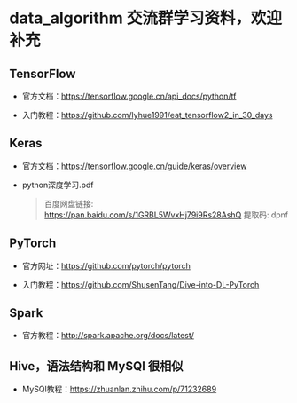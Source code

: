 # data_algorithm 交流群学习资料，欢迎补充


## TensorFlow
+ 官方文档：https://tensorflow.google.cn/api_docs/python/tf

+ 入门教程：https://github.com/lyhue1991/eat_tensorflow2_in_30_days




## Keras

+ 官方文档：https://tensorflow.google.cn/guide/keras/overview

+ python深度学习.pdf

	> 百度网盘链接: https://pan.baidu.com/s/1GRBL5WvxHj79i9Rs28AshQ 提取码: dpnf





## PyTorch

+ 官方网址：https://github.com/pytorch/pytorch

+ 入门教程：https://github.com/ShusenTang/Dive-into-DL-PyTorch




## Spark
+ 官方教程：http://spark.apache.org/docs/latest/





## Hive，语法结构和 MySQl 很相似
+ MySQl教程：https://zhuanlan.zhihu.com/p/71232689



